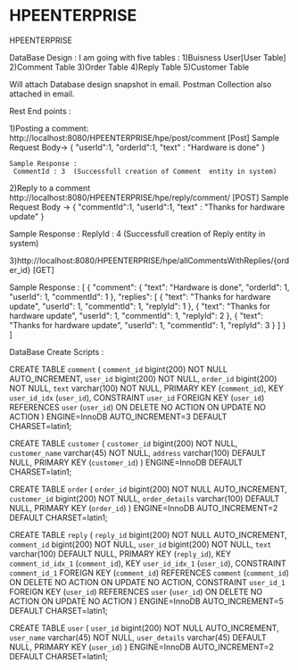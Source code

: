 # HPEENTERPRISE
HPEENTERPRISE

DataBase Design :
I am going  with five tables :
 1)Buisness User[User Table]
 2)Comment Table
 3)Order Table
 4)Reply Table
 5)Customer Table
 
 
 
 
 Will attach Database design snapshot in email.
 Postman Collection also attached in email.

  Rest End points :
  
  1)Posting a comment:
  http://localhost:8080/HPEENTERPRISE/hpe/post/comment [Post]
   Sample Request Body->
      {
	   	"userId":1,
    	"orderId":1,
	    "text" : "Hardware is done"
	}
  
    Sample Response : 
     CommentId : 3  (Successfull creation of Comment  entity in system)
   
  
  2)Reply to a comment
  http://localhost:8080/HPEENTERPRISE/hpe/reply/comment/ [POST]
  Sample Request Body ->
   {
	 "commentId":1,
	 "userId":1,
	 "text" : "Thanks for hardware update"
	}
  
 
 Sample Response : 
    ReplyId : 4 (Successfull creation of Reply entity in system)
  
  
  3)http://localhost:8080/HPEENTERPRISE/hpe/allCommentsWithReplies/{order_id} [GET]
  
  Sample Response : 
    [
    {
        "comment": {
            "text": "Hardware is done",
            "orderId": 1,
            "userId": 1,
            "commentId": 1
        },
        "replies": [
            {
                "text": "Thanks for hardware update",
                "userId": 1,
                "commentId": 1,
                "replyId": 1
            },
            {
                "text": "Thanks for hardware update",
                "userId": 1,
                "commentId": 1,
                "replyId": 2
            },
            {
                "text": "Thanks for hardware update",
                "userId": 1,
                "commentId": 1,
                "replyId": 3
            }
        ]
    }
]
  
  
  
  DataBase Create Scripts :
  
  CREATE TABLE `comment` (
  `comment_id` bigint(200) NOT NULL AUTO_INCREMENT,
  `user_id` bigint(200) NOT NULL,
  `order_id` bigint(200) NOT NULL,
  `text` varchar(100) NOT NULL,
  PRIMARY KEY (`comment_id`),
  KEY `user_id_idx` (`user_id`),
  CONSTRAINT `user_id` FOREIGN KEY (`user_id`) REFERENCES `user` (`user_id`) ON DELETE NO ACTION ON UPDATE NO ACTION
) ENGINE=InnoDB AUTO_INCREMENT=3 DEFAULT CHARSET=latin1;

CREATE TABLE `customer` (
  `customer_id` bigint(200) NOT NULL,
  `customer_name` varchar(45) NOT NULL,
  `address` varchar(100) DEFAULT NULL,
  PRIMARY KEY (`customer_id`)
) ENGINE=InnoDB DEFAULT CHARSET=latin1;

CREATE TABLE `order` (
  `order_id` bigint(200) NOT NULL AUTO_INCREMENT,
  `customer_id` bigint(200) NOT NULL,
  `order_details` varchar(100) DEFAULT NULL,
  PRIMARY KEY (`order_id`)
) ENGINE=InnoDB AUTO_INCREMENT=2 DEFAULT CHARSET=latin1;

CREATE TABLE `reply` (
  `reply_id` bigint(200) NOT NULL AUTO_INCREMENT,
  `comment_id` bigint(200) NOT NULL,
  `user_id` bigint(200) NOT NULL,
  `text` varchar(100) DEFAULT NULL,
  PRIMARY KEY (`reply_id`),
  KEY `comment_id_idx_1` (`comment_id`),
  KEY `user_id_idx_1` (`user_id`),
  CONSTRAINT `comment_id_1` FOREIGN KEY (`comment_id`) REFERENCES `comment` (`comment_id`) ON DELETE NO ACTION ON UPDATE NO ACTION,
  CONSTRAINT `user_id_1` FOREIGN KEY (`user_id`) REFERENCES `user` (`user_id`) ON DELETE NO ACTION ON UPDATE NO ACTION
) ENGINE=InnoDB AUTO_INCREMENT=5 DEFAULT CHARSET=latin1;

CREATE TABLE `user` (
  `user_id` bigint(200) NOT NULL AUTO_INCREMENT,
  `user_name` varchar(45) NOT NULL,
  `user_details` varchar(45) DEFAULT NULL,
  PRIMARY KEY (`user_id`)
) ENGINE=InnoDB AUTO_INCREMENT=2 DEFAULT CHARSET=latin1;
